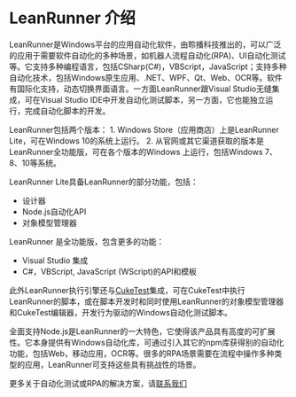 # LeanRunner 介绍

LeanRunner是Windows平台的应用自动化软件，由聆播科技推出的，可以广泛的应用于需要软件自动化的多种场景，如机器人流程自动化\(RPA\)、UI自动化测试等。它支持多种编程语言，包括CSharp\(C\#\)，VBScript，JavaScript；支持多种自动化技术，包括Windows原生应用、.NET、WPF、Qt、Web、OCR等。软件有国际化支持，动态切换界面语言。一方面LeanRunner跟Visual Studio无缝集成，可在Visual Studio IDE中开发自动化测试脚本，另一方面，它也能独立运行，完成自动化脚本的开发。

LeanRunner包括两个版本： 1. Windows Store（应用商店）上是LeanRunner Lite，可在Windows 10的系统上运行。 2. 从官网或其它渠道获取的版本是LeanRunner全功能版，可在各个版本的Windows 上运行，包括Windows 7、8、10等系统。

LeanRunner Lite具备LeanRunner的部分功能，包括：

* 设计器
* Node.js自动化API
* 对象模型管理器

LeanRunner 是全功能版，包含更多的功能：

* Visual Studio 集成
* C\#，VBScript, JavaScript \(WScript\)的API和模板

此外LeanRunner执行引擎还与[CukeTest](http://cuketest.com)集成，可在CukeTest中执行LeanRunner的脚本，或在脚本开发时和同时使用LeanRunner的对象模型管理器和CukeTest编辑器，开发行为驱动的Windows自动化测试脚本。

全面支持Node.js是LeanRunner的一大特色，它使得该产品具有高度的可扩展性。它本身提供有Windows自动化库，可通过引入其它的npm库获得别的自动化功能，包括Web，移动应用，OCR等。很多的RPA场景需要在流程中操作多种类型的应用，LeanRunner可支持这些具有挑战性的场景。

更多关于自动化测试或RPA的解决方案，请[联系我们](http://www.leanpro.cn/contactus)

